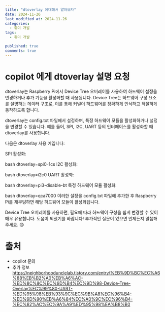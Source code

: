 ```yaml
---
title: "dtoverlay 에대해서 알아보자"
date: 2024-11-26
last_modified_at: 2024-11-26
categories:
  - 취미 개발
tags:
  - 취미 개발

published: true
comments: true
---
```

# copilot 에게 dtoverlay 설명 요청


dtoverlay는 Raspberry Pi에서 Device Tree 오버레이를 사용하여 하드웨어 설정을 변경하거나 추가 기능을 활성화할 때 사용됩니다. Device Tree는 하드웨어 구성 요소를 설명하는 데이터 구조로, 이를 통해 커널이 하드웨어를 정확하게 인식하고 적절하게 동작하도록 합니다.

dtoverlay는 config.txt 파일에서 설정하며, 특정 하드웨어 모듈을 활성화하거나 설정을 변경할 수 있습니다. 예를 들어, SPI, I2C, UART 등의 인터페이스를 활성화할 때 dtoverlay를 사용합니다.

다음은 dtoverlay 사용 예입니다:

SPI 활성화:

bash
dtoverlay=spi0-1cs
I2C 활성화:

bash
dtoverlay=i2c0
UART 활성화:

bash
dtoverlay=pi3-disable-bt
특정 하드웨어 모듈 활성화:

bash
dtoverlay=qca7000
이러한 설정을 config.txt 파일에 추가한 후 Raspberry Pi를 재부팅하면 해당 하드웨어 모듈이 활성화됩니다.

Device Tree 오버레이를 사용하면, 필요에 따라 하드웨어 구성을 쉽게 변경할 수 있어 매우 유용합니다. 도움이 되셨기를 바랍니다! 추가적인 질문이 있으면 언제든지 말씀해주세요. 😊
# 출처 
- copilot 문의
- 추가 정보 
https://neighborhoodunclelab.tistory.com/entry/%EB%9D%BC%EC%A6%88%EB%B2%A0%EB%A6%AC-%ED%8C%8C%EC%9D%B4%EC%9D%98-Device-Tree-Overlay%EC%99%80-UART-%ED%95%98%EB%93%9C%EC%9B%A8%EC%96%B4-%ED%9D%90%EB%A6%84%EC%A0%9C%EC%96%B4-%EC%82%AC%EC%9A%A9%ED%95%98%EA%B8%B0